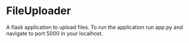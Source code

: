 # FileUploader
A flask application to upload files. To run the application run app.py and navigate to port 5000 in your localhost.
